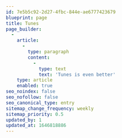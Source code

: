 ```yaml
---
id: 7e5b5c92-2d27-4fbc-844e-ae6777423679
blueprint: page
title: Tunes
page_builder:
  -
    article:
      -
        type: paragraph
        content:
          -
            type: text
            text: 'Tunes is even better'
    type: article
    enabled: true
seo_noindex: false
seo_nofollow: false
seo_canonical_type: entry
sitemap_change_frequency: weekly
sitemap_priority: 0.5
updated_by: 1
updated_at: 1646818886
---
```

